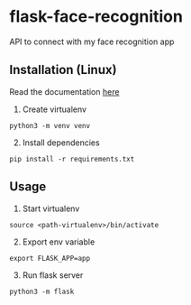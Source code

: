 # flask-face-recognition
API to connect with my face recognition app

## Installation (Linux)

Read the documentation [here](https://flask.palletsprojects.com/en/2.0.x/installation/)

1. Create virtualenv

```python3 -m venv venv```

2. Install dependencies

```pip install -r requirements.txt```


## Usage

1. Start virtualenv

```source <path-virtualenv>/bin/activate```

2. Export env variable

```export FLASK_APP=app```

3. Run flask server

```python3 -m flask```